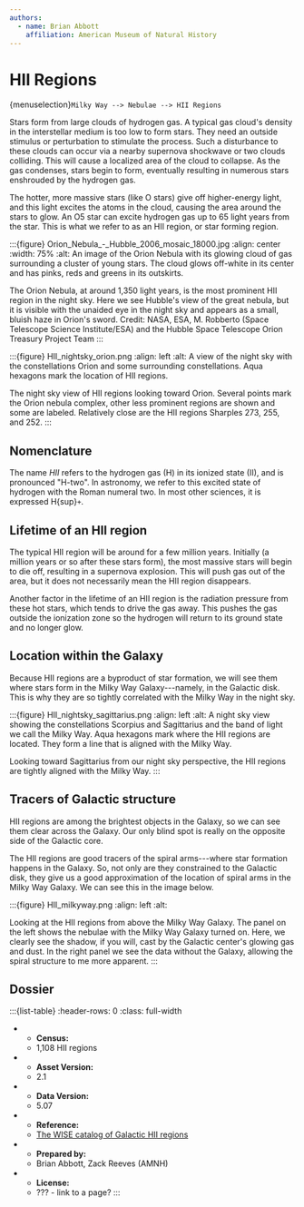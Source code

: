 ```yaml
---
authors:
  - name: Brian Abbott
    affiliation: American Museum of Natural History
---
```



# HII Regions

{menuselection}`Milky Way --> Nebulae --> HII Regions`


Stars form from large clouds of hydrogen gas. A typical gas cloud's density in the interstellar medium is too low to form stars. They need an outside stimulus or perturbation to stimulate the process. Such a disturbance to these clouds can occur via a nearby supernova shockwave or two clouds colliding. This will cause a localized area of the cloud to collapse. As the gas condenses, stars begin to form, eventually resulting in numerous stars enshrouded by the hydrogen gas.

The hotter, more massive stars (like O stars) give off higher-energy light, and this light excites the atoms in the cloud, causing the area around the stars to glow. An O5 star can excite hydrogen gas up to 65 light years from the star. This is what we refer to as an HII region, or star forming region.


:::{figure} Orion_Nebula_-_Hubble_2006_mosaic_18000.jpg
:align: center
:width: 75%
:alt: An image of the Orion Nebula with its glowing cloud of gas surrounding a cluster of young stars. The cloud glows off-white in its center and has pinks, reds and greens in its outskirts.

The Orion Nebula, at around 1,350 light years, is the most prominent HII region in the night sky. Here we see Hubble's view of the great nebula, but it is visible with the unaided eye in the night sky and appears as a small, bluish haze in Orion's sword. Credit: NASA, ESA, M. Robberto (Space Telescope Science Institute/ESA) and the Hubble Space Telescope Orion Treasury Project Team
:::



:::{figure} HII_nightsky_orion.png
:align: left
:alt: A view of the night sky with the constellations Orion and some surrounding constellations. Aqua hexagons mark the location of HII regions.

The night sky view of HII regions looking toward Orion. Several points mark the Orion nebula complex, other less prominent regions are shown and some are labeled. Relatively close are the HII regions Sharples 273, 255, and 252.
:::


## Nomenclature

The name *HII* refers to the hydrogen gas (H) in its ionized state (II), and is pronounced "H-two". In astronomy, we refer to this excited state of hydrogen with the Roman numeral two. In most other sciences, it is expressed H{sup}`+`.


## Lifetime of an HII region

The typical HII region will be around for a few million years. Initially (a million years or so after these stars form), the most massive stars will begin to die off, resulting in a supernova explosion. This will push gas out of the area, but it does not necessarily mean the HII region disappears. 

Another factor in the lifetime of an HII region is the radiation pressure from these hot stars, which tends to drive the gas away. This pushes the gas outside the ionization zone so the hydrogen will return to its ground state and no longer glow.


## Location within the Galaxy

Because HII regions are a byproduct of star formation, we will see them where stars form in the Milky Way Galaxy---namely, in the Galactic disk. This is why they are so tightly correlated with the Milky Way in the night sky.

:::{figure} HII_nightsky_sagittarius.png
:align: left
:alt: A night sky view showing the constellations Scorpius and Sagittarius and the band of light we call the Milky Way. Aqua hexagons mark where the HII regions are located. They form a line that is aligned with the Milky Way.

Looking toward Sagittarius from our night sky perspective, the HII regions are tightly aligned with the Milky Way. 
:::


## Tracers of Galactic structure

HII regions are among the brightest objects in the Galaxy, so we can see them clear across the Galaxy. Our only blind spot is really on the opposite side of the Galactic core.

The HII regions are good tracers of the spiral arms---where star formation happens in the Galaxy. So, not only are they constrained to the Galactic disk, they give us a good approximation of the location of spiral arms in the Milky Way Galaxy. We can see this in the image below.


:::{figure} HII_milkyway.png
:align: left
:alt: 

Looking at the HII regions from above the Milky Way Galaxy. The panel on the left shows the nebulae with the Milky Way Galaxy turned on. Here, we clearly see the shadow, if you will, cast by the Galactic center's glowing gas and dust. In the right panel we see the data without the Galaxy, allowing the spiral structure to me more apparent.
:::



## Dossier
:::{list-table}
:header-rows: 0
:class: full-width

* - **Census:**
  - 1,108 HII regions
* - **Asset Version:**
  - 2.1
* - **Data Version:**
  - 5.07
* - **Reference:**
  - [The WISE catalog of Galactic HII regions](https://doi.org/10.1088/0067-0049/212/1/1)
* - **Prepared by:**
  - Brian Abbott, Zack Reeves (AMNH)
* - **License:**
  - ??? - link to a page?
:::